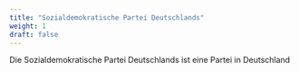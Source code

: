 ```yaml
---
title: "Sozialdemokratische Partei Deutschlands"
weight: 1
draft: false
---
```


Die Sozialdemokratische Partei Deutschlands ist eine Partei in Deutschland